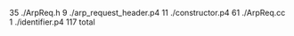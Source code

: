   35 ./ArpReq.h
   9 ./arp_request_header.p4
  11 ./constructor.p4
  61 ./ArpReq.cc
   1 ./identifier.p4
 117 total
